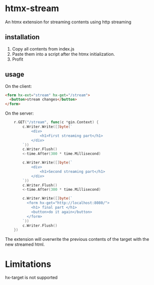 # htmx-stream

An htmx extension for streaming contents using http streaming

## installation

1. Copy all contents from index.js
2. Paste them into a script after the htmx initialization.
3. Profit


## usage

On the client:

```html
<form hx-ext="stream" hx-get="/stream">
  <button>stream changes</button>
</form>
```

On the server:

```go
	r.GET("/stream", func(c *gin.Context) {
		c.Writer.Write([]byte(`
			<div>
				<h1>First streaming part</h1>
			</div>
		`))
		c.Writer.Flush()
		<-time.After(300 * time.Millisecond)

		c.Writer.Write([]byte(`
			<div>
				<h1>Second streaming part</h1>
			</div>
		`))
		c.Writer.Flush()
		<-time.After(300 * time.Millisecond)

		c.Writer.Write([]byte(`
		  <form hx-get="http://localhost:8080/">
			<h1> final part </h1>
			<button>do it again</button>
		  </form>
		`))
		c.Writer.Flush()
	})
```


The extension will overwrite the previous contents of the target with the new streamed html. 

# Limitations

hx-target is not supported
